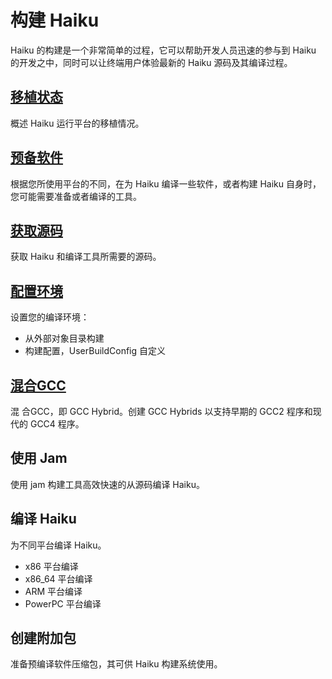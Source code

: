 # 构建 Haiku

Haiku 的构建是一个非常简单的过程，它可以帮助开发人员迅速的参与到 Haiku 的开发之中，同时可以让终端用户体验最新的 Haiku 源码及其编译过程。

## [移植状态](./building/port_status.md)

概述 Haiku 运行平台的移植情况。

## [预备软件](./building/pre-reqs.md)

根据您所使用平台的不同，在为 Haiku 编译一些软件，或者构建 Haiku 自身时，您可能需要准备或者编译的工具。

## [获取源码](./building/git-source-git.md)

获取 Haiku 和编译工具所需要的源码。

## [配置环境](./building/configure.md)

设置您的编译环境：

* 从外部对象目录构建
* 构建配置，UserBuildConfig 自定义

## [混合GCC](./building/gcc-hybrid.md)

混 合GCC，即 GCC Hybrid。创建 GCC Hybrids 以支持早期的 GCC2 程序和现代的 GCC4 程序。

## 使用 Jam

使用 jam 构建工具高效快速的从源码编译 Haiku。

## 编译 Haiku

为不同平台编译 Haiku。

* x86 平台编译
* x86_64 平台编译
* ARM 平台编译
* PowerPC 平台编译

## 创建附加包

准备预编译软件压缩包，其可供 Haiku 构建系统使用。
